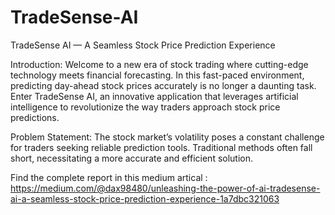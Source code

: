 # TradeSense-AI
TradeSense AI — A Seamless Stock Price Prediction Experience

Introduction:
Welcome to a new era of stock trading where cutting-edge technology meets financial forecasting. In this fast-paced environment, predicting day-ahead stock prices accurately is no longer a daunting task. Enter TradeSense AI, an innovative application that leverages artificial intelligence to revolutionize the way traders approach stock price predictions.

Problem Statement:
The stock market’s volatility poses a constant challenge for traders seeking reliable prediction tools. Traditional methods often fall short, necessitating a more accurate and efficient solution.

Find the complete report in this medium artical : https://medium.com/@dax98480/unleashing-the-power-of-ai-tradesense-ai-a-seamless-stock-price-prediction-experience-1a7dbc321063
